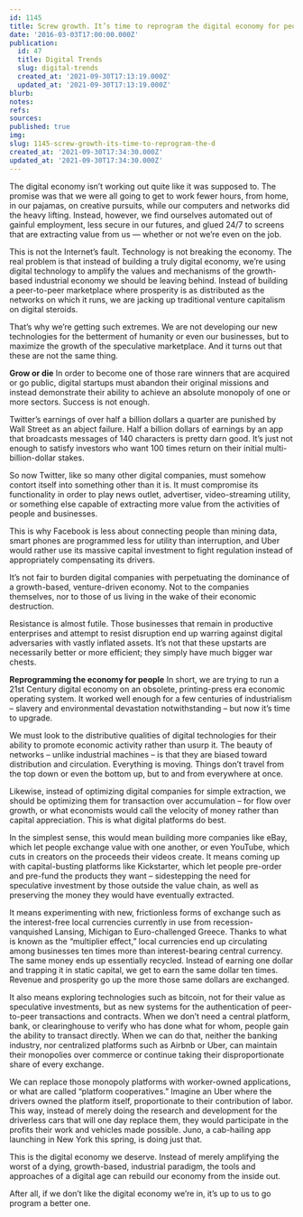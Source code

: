```yaml
---
id: 1145
title: Screw growth. It’s time to reprogram the digital economy for people
date: '2016-03-03T17:00:00.000Z'
publication:
  id: 47
  title: Digital Trends
  slug: digital-trends
  created_at: '2021-09-30T17:13:19.000Z'
  updated_at: '2021-09-30T17:13:19.000Z'
blurb: 
notes: 
refs: 
sources: 
published: true
img: 
slug: 1145-screw-growth-its-time-to-reprogram-the-d
created_at: '2021-09-30T17:34:30.000Z'
updated_at: '2021-09-30T17:34:30.000Z'
---
```

The digital economy isn’t working out quite like it was supposed to.
The promise was that we were all going to get to work fewer hours, from home, in our pajamas, on creative pursuits, while our computers and networks did the heavy lifting. Instead, however, we find ourselves automated out of gainful employment, less secure in our futures, and glued 24/7 to screens that are extracting value from us — whether or not we’re even on the job.

This is not the Internet’s fault. Technology is not breaking the economy. The real problem is that instead of building a truly digital economy, we’re using digital technology to amplify the values and mechanisms of the growth-based industrial economy we should be leaving behind. Instead of building a peer-to-peer marketplace where prosperity is as distributed as the networks on which it runs, we are jacking up traditional venture capitalism on digital steroids.

That’s why we’re getting such extremes. We are not developing our new technologies for the betterment of humanity or even our businesses, but to maximize the growth of the speculative marketplace. And it turns out that these are not the same thing.

**Grow or die**
In order to become one of those rare winners that are acquired or go public, digital startups must abandon their original missions and instead demonstrate their ability to achieve an absolute monopoly of one or more sectors. Success is not enough.

Twitter’s earnings of over half a billion dollars a quarter are punished by Wall Street as an abject failure. Half a billion dollars of earnings by an app that broadcasts messages of 140 characters is pretty darn good. It’s just not enough to satisfy investors who want 100 times return on their initial multi-billion-dollar stakes.

So now Twitter, like so many other digital companies, must somehow contort itself into something other than it is. It must compromise its functionality in order to play news outlet, advertiser, video-streaming utility, or something else capable of extracting more value from the activities of people and businesses.

This is why Facebook is less about connecting people than mining data, smart phones are programmed less for utility than interruption, and Uber would rather use its massive capital investment to fight regulation instead of appropriately compensating its drivers.

It’s not fair to burden digital companies with perpetuating the dominance of a growth-based, venture-driven economy. Not to the companies themselves, nor to those of us living in the wake of their economic destruction.

Resistance is almost futile. Those businesses that remain in productive enterprises and attempt to resist disruption end up warring against digital adversaries with vastly inflated assets. It’s not that these upstarts are necessarily better or more efficient; they simply have much bigger war chests.

**Reprogramming the economy for people**
In short, we are trying to run a 21st Century digital economy on an obsolete, printing-press era economic operating system. It worked well enough for a few centuries of industrialism – slavery and environmental devastation notwithstanding – but now it’s time to upgrade.

We must look to the distributive qualities of digital technologies for their ability to promote economic activity rather than usurp it. The beauty of networks – unlike industrial machines – is that they are biased toward distribution and circulation. Everything is moving. Things don’t travel from the top down or even the bottom up, but to and from everywhere at once.

Likewise, instead of optimizing digital companies for simple extraction, we should be optimizing them for transaction over accumulation – for flow over growth, or what economists would call the velocity of money rather than capital appreciation. This is what digital platforms do best.

In the simplest sense, this would mean building more companies like eBay, which let people exchange value with one another, or even YouTube, which cuts in creators on the proceeds their videos create. It means coming up with capital-busting platforms like Kickstarter, which let people pre-order and pre-fund the products they want – sidestepping the need for speculative investment by those outside the value chain, as well as preserving the money they would have eventually extracted.

It means experimenting with new, frictionless forms of exchange such as the interest-free local currencies currently in use from recession-vanquished Lansing, Michigan to Euro-challenged Greece. Thanks to what is known as the “multiplier effect,” local currencies end up circulating among businesses ten times more than interest-bearing central currency. The same money ends up essentially recycled. Instead of earning one dollar and trapping it in static capital, we get to earn the same dollar ten times. Revenue and prosperity go up the more those same dollars are exchanged.

It also means exploring technologies such as bitcoin, not for their value as speculative investments, but as new systems for the authentication of peer-to-peer transactions and contracts. When we don’t need a central platform, bank, or clearinghouse to verify who has done what for whom, people gain the ability to transact directly. When we can do that, neither the banking industry, nor centralized platforms such as Airbnb or Uber, can maintain their monopolies over commerce or continue taking their disproportionate share of every exchange.

We can replace those monopoly platforms with worker-owned applications, or what are called “platform cooperatives.” Imagine an Uber where the drivers owned the platform itself, proportionate to their contribution of labor. This way, instead of merely doing the research and development for the driverless cars that will one day replace them, they would participate in the profits their work and vehicles made possible. Juno, a cab-hailing app launching in New York this spring, is doing just that.

This is the digital economy we deserve. Instead of merely amplifying the worst of a dying, growth-based, industrial paradigm, the tools and approaches of a digital age can rebuild our economy from the inside out.

After all, if we don’t like the digital economy we’re in, it’s up to us to go program a better one.
